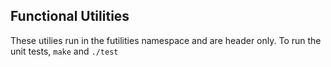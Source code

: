 ## Functional Utilities
These utilies run in the futilities namespace and are header only.  To run the unit tests, `make` and `./test`